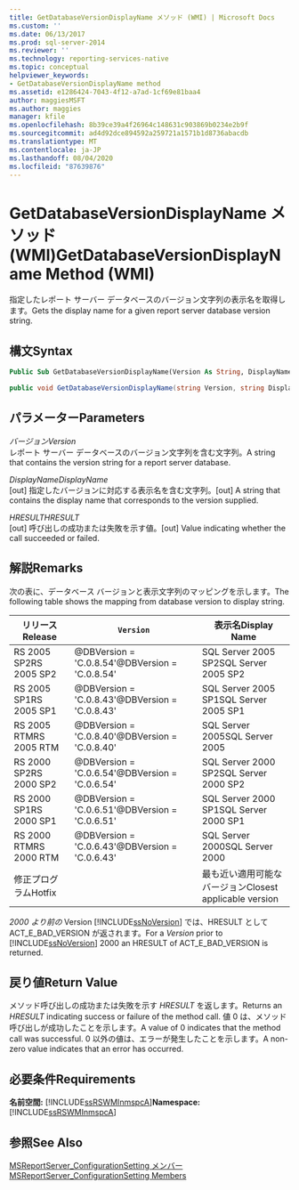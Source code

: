 ```yaml
---
title: GetDatabaseVersionDisplayName メソッド (WMI) | Microsoft Docs
ms.custom: ''
ms.date: 06/13/2017
ms.prod: sql-server-2014
ms.reviewer: ''
ms.technology: reporting-services-native
ms.topic: conceptual
helpviewer_keywords:
- GetDatabaseVersionDisplayName method
ms.assetid: e1286424-7043-4f12-a7ad-1cf69e81baa4
author: maggiesMSFT
ms.author: maggies
manager: kfile
ms.openlocfilehash: 8b39ce39a4f26964c148631c903869b0234e2b9f
ms.sourcegitcommit: ad4d92dce894592a259721a1571b1d8736abacdb
ms.translationtype: MT
ms.contentlocale: ja-JP
ms.lasthandoff: 08/04/2020
ms.locfileid: "87639876"
---
```

# <a name="getdatabaseversiondisplayname-method-wmi"></a><span data-ttu-id="841c1-102">GetDatabaseVersionDisplayName メソッド (WMI)</span><span class="sxs-lookup"><span data-stu-id="841c1-102">GetDatabaseVersionDisplayName Method (WMI)</span></span>
  <span data-ttu-id="841c1-103">指定したレポート サーバー データベースのバージョン文字列の表示名を取得します。</span><span class="sxs-lookup"><span data-stu-id="841c1-103">Gets the display name for a given report server database version string.</span></span>  
  
## <a name="syntax"></a><span data-ttu-id="841c1-104">構文</span><span class="sxs-lookup"><span data-stu-id="841c1-104">Syntax</span></span>  
  
```vb  
Public Sub GetDatabaseVersionDisplayName(Version As String, DisplayName As String, ByRef HRESULT As Int32)  
```  
  
```csharp  
public void GetDatabaseVersionDisplayName(string Version, string DisplayName, out Int32 HRESULT);  
```  
  
## <a name="parameters"></a><span data-ttu-id="841c1-105">パラメーター</span><span class="sxs-lookup"><span data-stu-id="841c1-105">Parameters</span></span>  
 <span data-ttu-id="841c1-106">*バージョン*</span><span class="sxs-lookup"><span data-stu-id="841c1-106">*Version*</span></span>  
 <span data-ttu-id="841c1-107">レポート サーバー データベースのバージョン文字列を含む文字列。</span><span class="sxs-lookup"><span data-stu-id="841c1-107">A string that contains the version string for a report server database.</span></span>  
  
 <span data-ttu-id="841c1-108">*DisplayName*</span><span class="sxs-lookup"><span data-stu-id="841c1-108">*DisplayName*</span></span>  
 <span data-ttu-id="841c1-109">[out] 指定したバージョンに対応する表示名を含む文字列。</span><span class="sxs-lookup"><span data-stu-id="841c1-109">[out] A string that contains the display name that corresponds to the version supplied.</span></span>  
  
 <span data-ttu-id="841c1-110">*HRESULT*</span><span class="sxs-lookup"><span data-stu-id="841c1-110">*HRESULT*</span></span>  
 <span data-ttu-id="841c1-111">[out] 呼び出しの成功または失敗を示す値。</span><span class="sxs-lookup"><span data-stu-id="841c1-111">[out] Value indicating whether the call succeeded or failed.</span></span>  
  
## <a name="remarks"></a><span data-ttu-id="841c1-112">解説</span><span class="sxs-lookup"><span data-stu-id="841c1-112">Remarks</span></span>  
 <span data-ttu-id="841c1-113">次の表に、データベース バージョンと表示文字列のマッピングを示します。</span><span class="sxs-lookup"><span data-stu-id="841c1-113">The following table shows the mapping from database version to display string.</span></span>  
  
|<span data-ttu-id="841c1-114">**リリース**</span><span class="sxs-lookup"><span data-stu-id="841c1-114">**Release**</span></span>|`Version`|<span data-ttu-id="841c1-115">**表示名**</span><span class="sxs-lookup"><span data-stu-id="841c1-115">**Display Name**</span></span>|  
|-----------------|-----------------|----------------------|  
|<span data-ttu-id="841c1-116">RS 2005 SP2</span><span class="sxs-lookup"><span data-stu-id="841c1-116">RS 2005 SP2</span></span>|<span data-ttu-id="841c1-117">@DBVersion = 'C.0.8.54'</span><span class="sxs-lookup"><span data-stu-id="841c1-117">@DBVersion = 'C.0.8.54'</span></span>|<span data-ttu-id="841c1-118">SQL Server 2005 SP2</span><span class="sxs-lookup"><span data-stu-id="841c1-118">SQL Server 2005 SP2</span></span>|  
|<span data-ttu-id="841c1-119">RS 2005 SP1</span><span class="sxs-lookup"><span data-stu-id="841c1-119">RS 2005 SP1</span></span>|<span data-ttu-id="841c1-120">@DBVersion = 'C.0.8.43'</span><span class="sxs-lookup"><span data-stu-id="841c1-120">@DBVersion = 'C.0.8.43'</span></span>|<span data-ttu-id="841c1-121">SQL Server 2005 SP1</span><span class="sxs-lookup"><span data-stu-id="841c1-121">SQL Server 2005 SP1</span></span>|  
|<span data-ttu-id="841c1-122">RS 2005 RTM</span><span class="sxs-lookup"><span data-stu-id="841c1-122">RS 2005 RTM</span></span>|<span data-ttu-id="841c1-123">@DBVersion = 'C.0.8.40'</span><span class="sxs-lookup"><span data-stu-id="841c1-123">@DBVersion = 'C.0.8.40'</span></span>|<span data-ttu-id="841c1-124">SQL Server 2005</span><span class="sxs-lookup"><span data-stu-id="841c1-124">SQL Server 2005</span></span>|  
|<span data-ttu-id="841c1-125">RS 2000 SP2</span><span class="sxs-lookup"><span data-stu-id="841c1-125">RS 2000 SP2</span></span>|<span data-ttu-id="841c1-126">@DBVersion = 'C.0.6.54'</span><span class="sxs-lookup"><span data-stu-id="841c1-126">@DBVersion = 'C.0.6.54'</span></span>|<span data-ttu-id="841c1-127">SQL Server 2000 SP2</span><span class="sxs-lookup"><span data-stu-id="841c1-127">SQL Server 2000 SP2</span></span>|  
|<span data-ttu-id="841c1-128">RS 2000 SP1</span><span class="sxs-lookup"><span data-stu-id="841c1-128">RS 2000 SP1</span></span>|<span data-ttu-id="841c1-129">@DBVersion = 'C.0.6.51'</span><span class="sxs-lookup"><span data-stu-id="841c1-129">@DBVersion = 'C.0.6.51'</span></span>|<span data-ttu-id="841c1-130">SQL Server 2000 SP1</span><span class="sxs-lookup"><span data-stu-id="841c1-130">SQL Server 2000 SP1</span></span>|  
|<span data-ttu-id="841c1-131">RS 2000 RTM</span><span class="sxs-lookup"><span data-stu-id="841c1-131">RS 2000 RTM</span></span>|<span data-ttu-id="841c1-132">@DBVersion = 'C.0.6.43'</span><span class="sxs-lookup"><span data-stu-id="841c1-132">@DBVersion = 'C.0.6.43'</span></span>|<span data-ttu-id="841c1-133">SQL Server 2000</span><span class="sxs-lookup"><span data-stu-id="841c1-133">SQL Server 2000</span></span>|  
|<span data-ttu-id="841c1-134">修正プログラム</span><span class="sxs-lookup"><span data-stu-id="841c1-134">Hotfix</span></span>||<span data-ttu-id="841c1-135">最も近い適用可能なバージョン</span><span class="sxs-lookup"><span data-stu-id="841c1-135">Closest applicable version</span></span>|  
  
 <span data-ttu-id="841c1-136">*2000 より前の* Version [!INCLUDE[ssNoVersion](../../includes/ssnoversion-md.md)] では、HRESULT として ACT_E_BAD_VERSION が返されます。</span><span class="sxs-lookup"><span data-stu-id="841c1-136">For a *Version* prior to [!INCLUDE[ssNoVersion](../../includes/ssnoversion-md.md)] 2000 an HRESULT of ACT_E_BAD_VERSION is returned.</span></span>  
  
## <a name="return-value"></a><span data-ttu-id="841c1-137">戻り値</span><span class="sxs-lookup"><span data-stu-id="841c1-137">Return Value</span></span>  
 <span data-ttu-id="841c1-138">メソッド呼び出しの成功または失敗を示す *HRESULT* を返します。</span><span class="sxs-lookup"><span data-stu-id="841c1-138">Returns an *HRESULT* indicating success or failure of the method call.</span></span> <span data-ttu-id="841c1-139">値 0 は、メソッド呼び出しが成功したことを示します。</span><span class="sxs-lookup"><span data-stu-id="841c1-139">A value of 0 indicates that the method call was successful.</span></span> <span data-ttu-id="841c1-140">0 以外の値は、エラーが発生したことを示します。</span><span class="sxs-lookup"><span data-stu-id="841c1-140">A non-zero value indicates that an error has occurred.</span></span>  
  
## <a name="requirements"></a><span data-ttu-id="841c1-141">必要条件</span><span class="sxs-lookup"><span data-stu-id="841c1-141">Requirements</span></span>  
 <span data-ttu-id="841c1-142">**名前空間:** [!INCLUDE[ssRSWMInmspcA](../../includes/ssrswminmspca-md.md)]</span><span class="sxs-lookup"><span data-stu-id="841c1-142">**Namespace:** [!INCLUDE[ssRSWMInmspcA](../../includes/ssrswminmspca-md.md)]</span></span>  
  
## <a name="see-also"></a><span data-ttu-id="841c1-143">参照</span><span class="sxs-lookup"><span data-stu-id="841c1-143">See Also</span></span>  
 [<span data-ttu-id="841c1-144">MSReportServer_ConfigurationSetting メンバー</span><span class="sxs-lookup"><span data-stu-id="841c1-144">MSReportServer_ConfigurationSetting Members</span></span>](msreportserver-configurationsetting-members.md)  
  
  
